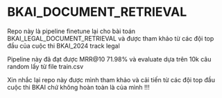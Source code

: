 # BKAI_DOCUMENT_RETRIEVAL

Repo này là pipeline finetune lại cho bài toán BKAI_LEGAL_DOCUMENT_RETRIEVAL và được tham khảo từ các đội top đầu của cuộc thi BKAI_2024 track legal

Pipeline này đã đạt được MRR@10 71.98% và evaluate dựa trên 10k câu random lấy từ file train.csv

Xin nhắc lại repo này được mình tham khảo và cải tiến từ các đội top đầu cuộc thi BKAI chứ không hoàn toàn là của mình !!!

